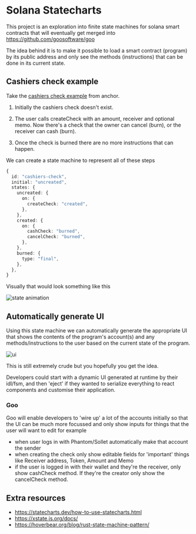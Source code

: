 # Solana Statecharts

This project is an exploration into finite state machines for solana smart contracts that will eventually get merged into https://github.com/goosoftware/goo

The idea behind it is to make it possible to load a smart contract (program) by its public address and only see the methods (instructions) that can be done in its current state.

## Cashiers check example

Take the [cashiers check example](https://github.com/project-serum/anchor/tree/master/examples/cashiers-check) from anchor.

1. Initially the cashiers check doesn't exist.

1. The user calls createCheck with an amount, receiver and optional memo. Now there's a check that the owner can cancel (burn), or the receiver can cash (burn).

1. Once the check is burned there are no more instructions that can happen.

We can create a state machine to represent all of these steps

```typescript
{
  id: "cashiers-check",
  initial: "uncreated",
  states: {
    uncreated: {
      on: {
        createCheck: "created",
      },
    },
    created: {
      on: {
        cashCheck: "burned",
        cancelCheck: "burned",
      },
    },
    burned: {
      type: "final",
    },
  },
}
```

Visually that would look something like this

![state animation](https://user-images.githubusercontent.com/601961/121813987-9ac0f700-cc66-11eb-9833-9b8237fd2377.gif)

## Automatically generate UI

Using this state machine we can automatically generate the appropriate UI that shows the contents of the program's account(s) and any methods/instructions to the user based on the current state of the program.

![ui](https://user-images.githubusercontent.com/601961/121814067-0905b980-cc67-11eb-980e-69417310d557.gif)

This is still extremely crude but you hopefully you get the idea.

Developers could start with a dynamic UI generated at runtime by their idl/fsm, and then 'eject' if they wanted to serialize everything to react components and customise their application.

### Goo

Goo will enable developers to 'wire up' a lot of the accounts initially so that the UI can be much more focussed and only show inputs for things that the user will want to edit for example

- when user logs in with Phantom/Sollet automatically make that account the sender
- when creating the check only show editable fields for 'important' things like Receiver address, Token, Amount and Memo
- if the user is logged in with their wallet and they're the receiver, only show cashCheck method. If they're the creator only show the cancelCheck method.

## Extra resources

- https://statecharts.dev/how-to-use-statecharts.html
- https://xstate.js.org/docs/
- https://hoverbear.org/blog/rust-state-machine-pattern/
